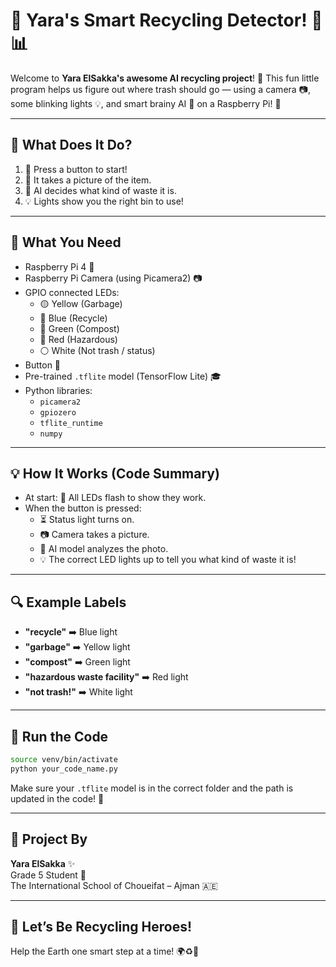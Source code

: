 # 🌟 Yara's Smart Recycling Detector! 🤖📊

Welcome to **Yara ElSakka's awesome AI recycling project**! 🚀 This fun little program helps us figure out where trash should go — using a camera 📷, some blinking lights 💡, and smart brainy AI 🧠 on a Raspberry Pi! 🤖

---

## 🚀 What Does It Do?

1. 💪 Press a button to start!
2. 📸 It takes a picture of the item.
3. 🧠 AI decides what kind of waste it is.
4. 💡 Lights show you the right bin to use!

---

## 🔧 What You Need

- Raspberry Pi 4 🧸
- Raspberry Pi Camera (using Picamera2) 📷
- GPIO connected LEDs:
  - 🟡 Yellow (Garbage)
  - 🔵 Blue (Recycle)
  - 💚 Green (Compost)
  - 🔴 Red (Hazardous)
  - ⚪ White (Not trash / status)
- Button 🎁
- Pre-trained `.tflite` model (TensorFlow Lite) 🎓
- Python libraries:
  - `picamera2`
  - `gpiozero`
  - `tflite_runtime`
  - `numpy`

---

## 💡 How It Works (Code Summary)

- At start: 🔄 All LEDs flash to show they work.
- When the button is pressed:
  - ⏳ Status light turns on.
  - 📷 Camera takes a picture.
  - 🧠 AI model analyzes the photo.
  - 💡 The correct LED lights up to tell you what kind of waste it is!

---

## 🔍 Example Labels

- **"recycle"** ➡️ Blue light
- **"garbage"** ➡️ Yellow light
- **"compost"** ➡️ Green light
- **"hazardous waste facility"** ➡️ Red light
- **"not trash!"** ➡️ White light

---

## 🚀 Run the Code

```bash
source venv/bin/activate
python your_code_name.py
```

Make sure your `.tflite` model is in the correct folder and the path is updated in the code! 📑

---

## 💼 Project By

**Yara ElSakka** ✨  
Grade 5 Student 🏫  
The International School of Choueifat – Ajman 🇦🇪

---

## 🌿 Let’s Be Recycling Heroes!

Help the Earth one smart step at a time! 🌍♻️🌟

